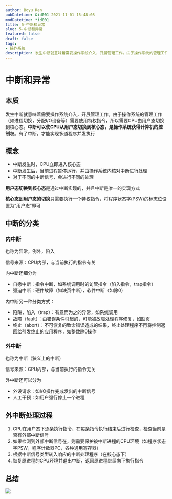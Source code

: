 ```yaml
---
author: Boyu Ren
pubDatetime: &id001 2021-11-01 15:48:08
modDatetime: *id001
title: 5-中断和异常
slug: 5-中断和异常
featured: false
draft: false
tags:
- 操作系统
description: 发生中断就意味着需要操作系统介入，开展管理工作。由于操作系统的管理工作（如进程切换，分配I/O设备等）需要使用特权指令，所以需要CPU由用户态切换到核心态。**中断可以使CPU从用户态切换到核心态，是操作系统获得计算机的控制权**。有了中断，才能实现多道程序并发执行
---
```


# 中断和异常

## 本质

发生中断就意味着需要操作系统介入，开展管理工作。由于操作系统的管理工作（如进程切换，分配I/O设备等）需要使用特权指令，所以需要CPU由用户态切换到核心态。**中断可以使CPU从用户态切换到核心态，是操作系统获得计算机的控制权**。有了中断，才能实现多道程序并发执行


## 概念
- 中断发生时，CPU立即进入核心态
- 中断发生后，当前进程暂停运行，并由操作系统内核对中断进行处理
- 对于不同的中断信号，会进行不同的处理


**用户态切换到核心态**是通过中断实现的，并且中断是唯一的实现方式

**核心态到用户态的切换**只需要执行一个特权指令，将程序状态字(PSW)的标志位设置为“用户态”即可

## 中断的分类

### 内中断
也称为异常，例外，陷入

信号来源：CPU内部，与当前执行的指令有关

内中断还细分为
- 自愿中断：指令中断，如系统调用时的访管指令（陷入指令，trap指令）
- 强迫中断：硬件故障（如缺页中断），软件中断（如除0）

内中断另一种分类方式：
- 陷阱，陷入（trap）：有意而为之的异常，如系统调用
- 故障（fault）：由错误条件引起的，可能被故障处理程序修复，如缺页
- 终止（abort）：不可恢复的致命错误造成的结果，终止处理程序不再将控制返回给引发终止的应用程序，如整数除0操作


### 外中断
也称为中断（狭义上的中断）


信号来源：CPU内部，与当前执行的指令无关

外中断还可以分为
- 外设请求：如I/O操作完成发出的中断信号
- 人工干预：如用户强行停止一个进程



## 外中断处理过程
1. CPU在用户态下逐条执行指令，在每条指令执行结束后进行检查，检查当前是否有外部中断信号
2. 如果检测到外部中断信号在，则需要保护被中断进程的CPU环境（如程序状态字PSW，程序计数器PC，各种通用寄存器）
3. 根据中断信号类型转入响应的中断处理程序（在核心态下）
4. 恢复原进程的CPU环境并退出中断，返回原进程继续向下执行指令

## 总结

![](https://ywrbyimg.oss-cn-chengdu.aliyuncs.com/img/QQ%E6%88%AA%E5%9B%BE20211101160052.png)

